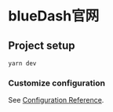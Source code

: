 # blueDash官网
## Project setup
```
yarn dev
```


### Customize configuration
See [Configuration Reference](https://cli.vuejs.org/config/).
